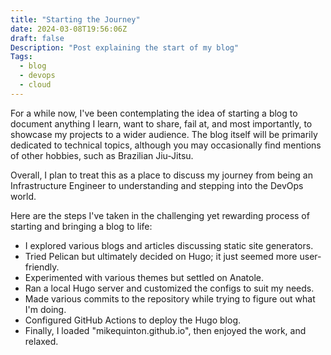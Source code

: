 ```yaml
---
title: "Starting the Journey"
date: 2024-03-08T19:56:06Z
draft: false
Description: "Post explaining the start of my blog"
Tags:
  - blog
  - devops
  - cloud
---
```


For a while now, I've been contemplating the idea of starting a blog to document anything I learn, want to share, fail at, and most importantly, to showcase my projects to a wider audience. The blog itself will be primarily dedicated to technical topics, although you may occasionally find mentions of other hobbies, such as Brazilian Jiu-Jitsu.

Overall, I plan to treat this as a place to discuss my journey from being an Infrastructure Engineer to understanding and stepping into the DevOps world.

Here are the steps I've taken in the challenging yet rewarding process of starting and bringing a blog to life:

- I explored various blogs and articles discussing static site generators.
- Tried Pelican but ultimately decided on Hugo; it just seemed more user-friendly.
- Experimented with various themes but settled on Anatole.
- Ran a local Hugo server and customized the configs to suit my needs.
- Made various commits to the repository while trying to figure out what I'm doing.
- Configured GitHub Actions to deploy the Hugo blog.
- Finally, I loaded "mikequinton.github.io", then enjoyed the work, and relaxed.